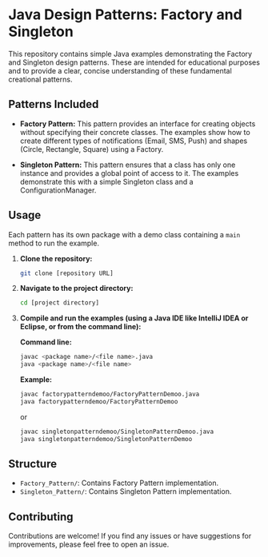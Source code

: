# Java Design Patterns: Factory and Singleton

This repository contains simple Java examples demonstrating the Factory and Singleton design patterns.  These are intended for educational purposes and to provide a clear, concise understanding of these fundamental creational patterns.

## Patterns Included

*   **Factory Pattern:**  This pattern provides an interface for creating objects without specifying their concrete classes.  The examples show how to create different types of notifications (Email, SMS, Push) and shapes (Circle, Rectangle, Square) using a Factory.

*   **Singleton Pattern:**  This pattern ensures that a class has only one instance and provides a global point of access to it.  The examples demonstrate this with a simple Singleton class and a ConfigurationManager.

## Usage

Each pattern has its own package with a demo class containing a `main` method to run the example.

1.  **Clone the repository:**

    ```bash
    git clone [repository URL]
    ```

2.  **Navigate to the project directory:**

    ```bash
    cd [project directory]
    ```

3.  **Compile and run the examples (using a Java IDE like IntelliJ IDEA or Eclipse, or from the command line):**

    **Command line:**
    ```bash
    javac <package name>/<file name>.java
    java <package name>/<file name>
    ```

    **Example:**
    ```bash
    javac factorypatterndemoo/FactoryPatternDemoo.java
    java factorypatterndemoo/FactoryPatternDemoo
    ```
    or
    ```bash
    javac singletonpatterndemoo/SingletonPatternDemoo.java
    java singletonpatterndemoo/SingletonPatternDemoo
    ```

## Structure

*   `Factory_Pattern/`: Contains Factory Pattern implementation.
*   `Singleton_Pattern/`: Contains Singleton Pattern implementation.

## Contributing

Contributions are welcome!  If you find any issues or have suggestions for improvements, please feel free to open an issue.
